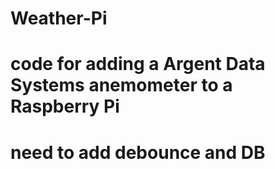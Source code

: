 # Weather-Pi
# code for adding a Argent Data Systems anemometer to a Raspberry Pi
# need to add debounce and DB
